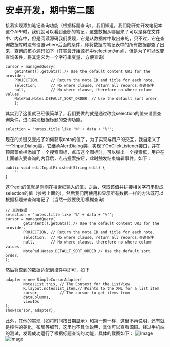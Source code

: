 # 安卓开发，期中第二题

接着实现添加笔记查询功能（根据标题查询），我们知道，我们刚开始开发笔记本这个APP时，我们就可以看到全部的笔记，这些数据从哪里来？可以是存在文件中、内存中，但是阅读源码我们发现，它是从数据库中取出来的，只不过，它在查询数据库时没有设置where后面的条件，即将数据库笔记表中的所有数据都查了出来，查询的核心源码如下（其实最开始源码中selection为null，但是为了可以改变查询条件，将其定义为一个字符串变量，方便查询）
```
cursor = managedQuery(
    getIntent().getData(),// Use the default content URI for the provider.
    PROJECTION,     // Return the note ID and title for each note.
    selection,      // No where clause, return all records.查询条件
    null,           // No where clause, therefore no where column values.
    NotePad.Notes.DEFAULT_SORT_ORDER  // Use the default sort order.
    );
```
其实到了这里就已经很简单了，我们要做的就是通过改变selection的值来设置查询条件，进而实现根据标题的查询功能。
```
selection = "notes.title like '%" + data + "%'";
```
现在的关键又变成了如何获取data的值了，为了实现与用户的交互，我自定义了一个InputDialog类，它继承AlertDialog类，实现了OnClickListener接口，并在顶部菜单栏添加了一个搜索图标，点击这个图标时，可以弹出一个搜索框，用户在上面输入要查询的内容后，点击搜索按钮，此时触发结束编辑事件，如下：
```
public void editInputFinished(String edit) {
    '''
}
```
这个edit的值就是刚刚在搜索框输入的值，之后，获取该值并拼接相关字符串形成selection的值（参考上面的），然后我们再使用和显示所有数据一样的方法既可以根据标题来查询笔记了（当然一般要使用模糊查询）
```
// 查询数据
selection = "notes.title like '%" + data + "%'";
cursor = managedQuery(
        getIntent().getData(),// Use the default content URI for the provider.
        PROJECTION, // Return the note ID and title for each note.
        selection,  // No where clause, return all records.查询条件
        null,       // No where clause, therefore no where column values.
        NotePad.Notes.DEFAULT_SORT_ORDER // Use the default sort order.
);
```
然后将查到的数据适配到控件中即可，如下
```
adapter = new SimpleCursorAdapter(
        NotesList.this, // The Context for the ListView
        R.layout.noteslist_item,// Points to the XML for a list item
        cursor,         // The cursor to get items from
        dataColumns,
        viewIDs
);
show(cursor, adapter);
```
此外，其他的实现（如将时间按日期显示）和第一题一样，这里不再说明，还有就是控件的美化，布局等细节，这里也不具体说明，具体可以查看源码。经过手机端的测试，发现成功运行了根据标题查询的功能，具体的截图如下：
![Image](https://github.com/happy-running/andriodrab/tree/master/NotePad-master/pic/z21.jpg)
![Image](https://github.com/happy-running/andriodrab/tree/master/NotePad-master/pic/z22.jpg)
